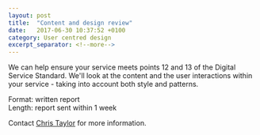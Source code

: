 ```yaml
---
layout: post
title:  "Content and design review"
date:   2017-06-30 10:37:52 +0100
category: User centred design
excerpt_separator: <!--more-->
---
```


We can help ensure your service meets points 12 and 13 of the Digital Service Standard. We'll look at the content and the user interactions within your service - taking into account both style and patterns.

Format: written report  
Length: report sent within 1 week

Contact <a href="mailto:CentreOfExcellenceCentral@digital.homeoffice.gov.uk">Chris Taylor</a> for more information.
